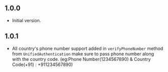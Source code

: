 ## 1.0.0

- Initial version.

## 1.0.1

- All country's phone number support added in `verifyPhoneNumber` method from `UnifiedAuthentication` make sure to pass phone number along with the country code. (eg:Phone Number(1234567890) & Country Code(+91) : +911234567890)

